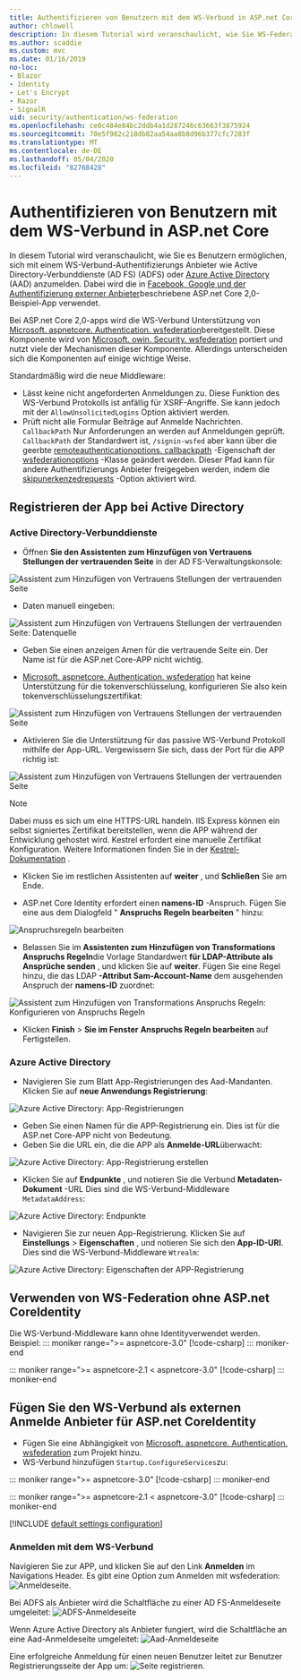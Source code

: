 ```yaml
---
title: Authentifizieren von Benutzern mit dem WS-Verbund in ASP.net Core
author: chlowell
description: In diesem Tutorial wird veranschaulicht, wie Sie WS-Federation in einer ASP.net Core-App verwenden.
ms.author: scaddie
ms.custom: mvc
ms.date: 01/16/2019
no-loc:
- Blazor
- Identity
- Let's Encrypt
- Razor
- SignalR
uid: security/authentication/ws-federation
ms.openlocfilehash: ce0c484e84bc2ddb4a1d287246c63663f3875924
ms.sourcegitcommit: 70e5f982c218db82aa54aa8b8d96b377cfc7283f
ms.translationtype: MT
ms.contentlocale: de-DE
ms.lasthandoff: 05/04/2020
ms.locfileid: "82768428"
---
```

# <a name="authenticate-users-with-ws-federation-in-aspnet-core"></a>Authentifizieren von Benutzern mit dem WS-Verbund in ASP.net Core

In diesem Tutorial wird veranschaulicht, wie Sie es Benutzern ermöglichen, sich mit einem WS-Verbund-Authentifizierungs Anbieter wie Active Directory-Verbunddienste (AD FS) (ADFS) oder [Azure Active Directory](/azure/active-directory/) (AAD) anzumelden. Dabei wird die in [Facebook, Google und der Authentifizierung externer Anbieter](xref:security/authentication/social/index)beschriebene ASP.net Core 2,0-Beispiel-App verwendet.

Bei ASP.net Core 2,0-apps wird die WS-Verbund Unterstützung von [Microsoft. aspnetcore. Authentication. wsfederation](https://www.nuget.org/packages/Microsoft.AspNetCore.Authentication.WsFederation)bereitgestellt. Diese Komponente wird von [Microsoft. owin. Security. wsfederation](https://www.nuget.org/packages/Microsoft.Owin.Security.WsFederation) portiert und nutzt viele der Mechanismen dieser Komponente. Allerdings unterscheiden sich die Komponenten auf einige wichtige Weise.

Standardmäßig wird die neue Middleware:

* Lässt keine nicht angeforderten Anmeldungen zu. Diese Funktion des WS-Verbund Protokolls ist anfällig für XSRF-Angriffe. Sie kann jedoch mit der `AllowUnsolicitedLogins` Option aktiviert werden.
* Prüft nicht alle Formular Beiträge auf Anmelde Nachrichten. `CallbackPath` Nur Anforderungen an werden auf Anmeldungen geprüft. `CallbackPath` der Standardwert ist, `/signin-wsfed` aber kann über die geerbte [remoteauthenticationoptions. callbackpath](/dotnet/api/microsoft.aspnetcore.authentication.remoteauthenticationoptions.callbackpath) -Eigenschaft der [wsfederationoptions](/dotnet/api/microsoft.aspnetcore.authentication.wsfederation.wsfederationoptions) -Klasse geändert werden. Dieser Pfad kann für andere Authentifizierungs Anbieter freigegeben werden, indem die [skipunerkenzedrequests](/dotnet/api/microsoft.aspnetcore.authentication.wsfederation.wsfederationoptions.skipunrecognizedrequests) -Option aktiviert wird.

## <a name="register-the-app-with-active-directory"></a>Registrieren der App bei Active Directory

### <a name="active-directory-federation-services"></a>Active Directory-Verbunddienste

* Öffnen **Sie den Assistenten zum Hinzufügen von Vertrauens Stellungen der vertrauenden Seite** in der AD FS-Verwaltungskonsole:

![Assistent zum Hinzufügen von Vertrauens Stellungen der vertrauenden Seite](ws-federation/_static/AdfsAddTrust.png)

* Daten manuell eingeben:

![Assistent zum Hinzufügen von Vertrauens Stellungen der vertrauenden Seite: Datenquelle](ws-federation/_static/AdfsSelectDataSource.png)

* Geben Sie einen anzeigen Amen für die vertrauende Seite ein. Der Name ist für die ASP.net Core-APP nicht wichtig.

* [Microsoft. aspnetcore. Authentication. wsfederation](https://www.nuget.org/packages/Microsoft.AspNetCore.Authentication.WsFederation) hat keine Unterstützung für die tokenverschlüsselung, konfigurieren Sie also kein tokenverschlüsselungszertifikat:

![Assistent zum Hinzufügen von Vertrauens Stellungen der vertrauenden Seite](ws-federation/_static/AdfsConfigureCert.png)

* Aktivieren Sie die Unterstützung für das passive WS-Verbund Protokoll mithilfe der App-URL. Vergewissern Sie sich, dass der Port für die APP richtig ist:

![Assistent zum Hinzufügen von Vertrauens Stellungen der vertrauenden Seite](ws-federation/_static/AdfsConfigureUrl.png)

> [!NOTE]
> Dabei muss es sich um eine HTTPS-URL handeln. IIS Express können ein selbst signiertes Zertifikat bereitstellen, wenn die APP während der Entwicklung gehostet wird. Kestrel erfordert eine manuelle Zertifikat Konfiguration. Weitere Informationen finden Sie in der [Kestrel-Dokumentation](xref:fundamentals/servers/kestrel) .

* Klicken Sie im restlichen Assistenten auf **weiter** , und **Schließen** Sie am Ende.

* ASP.net Core Identity erfordert einen **namens-ID** -Anspruch. Fügen Sie eine aus dem Dialogfeld " **Anspruchs Regeln bearbeiten** " hinzu:

![Anspruchsregeln bearbeiten](ws-federation/_static/EditClaimRules.png)

* Belassen Sie im **Assistenten zum Hinzufügen von Transformations Anspruchs Regeln**die Vorlage Standardwert **für LDAP-Attribute als Ansprüche senden** , und klicken Sie auf **weiter**. Fügen Sie eine Regel hinzu, die das LDAP **-Attribut Sam-Account-Name** dem ausgehenden Anspruch der **namens-ID** zuordnet:

![Assistent zum Hinzufügen von Transformations Anspruchs Regeln: Konfigurieren von Anspruchs Regeln](ws-federation/_static/AddTransformClaimRule.png)

* Klicken **Finish** > **Sie im Fenster** **Anspruchs Regeln bearbeiten** auf Fertigstellen.

### <a name="azure-active-directory"></a>Azure Active Directory

* Navigieren Sie zum Blatt App-Registrierungen des Aad-Mandanten. Klicken Sie auf **neue Anwendungs Registrierung**:

![Azure Active Directory: App-Registrierungen](ws-federation/_static/AadNewAppRegistration.png)

* Geben Sie einen Namen für die APP-Registrierung ein. Dies ist für die ASP.net Core-APP nicht von Bedeutung.
* Geben Sie die URL ein, die die APP als **Anmelde-URL**überwacht:

![Azure Active Directory: App-Registrierung erstellen](ws-federation/_static/AadCreateAppRegistration.png)

* Klicken Sie auf **Endpunkte** , und notieren Sie die Verbund **Metadaten-Dokument** -URL Dies sind die WS-Verbund-Middleware `MetadataAddress`:

![Azure Active Directory: Endpunkte](ws-federation/_static/AadFederationMetadataDocument.png)

* Navigieren Sie zur neuen App-Registrierung. Klicken Sie auf **Einstellungs** > **Eigenschaften** , und notieren Sie sich den **App-ID-URI**. Dies sind die WS-Verbund-Middleware `Wtrealm`:

![Azure Active Directory: Eigenschaften der APP-Registrierung](ws-federation/_static/AadAppIdUri.png)

## <a name="use-ws-federation-without-aspnet-core-identity"></a>Verwenden von WS-Federation ohne ASP.net CoreIdentity

Die WS-Verbund-Middleware kann ohne Identityverwendet werden. Beispiel:
::: moniker range=">= aspnetcore-3.0"
[!code-csharp[](ws-federation/samples/StartupNon31.cs?name=snippet)]
::: moniker-end

::: moniker range=">= aspnetcore-2.1 < aspnetcore-3.0"
[!code-csharp[](ws-federation/samples/StartupNon21.cs?name=snippet)]
::: moniker-end

## <a name="add-ws-federation-as-an-external-login-provider-for-aspnet-core-identity"></a>Fügen Sie den WS-Verbund als externen Anmelde Anbieter für ASP.net CoreIdentity

* Fügen Sie eine Abhängigkeit von [Microsoft. aspnetcore. Authentication. wsfederation](https://www.nuget.org/packages/Microsoft.AspNetCore.Authentication.WsFederation) zum Projekt hinzu.
* WS-Verbund hinzufügen `Startup.ConfigureServices`zu:

::: moniker range=">= aspnetcore-3.0"
[!code-csharp[](ws-federation/samples/Startup31.cs?name=snippet)]
::: moniker-end

::: moniker range=">= aspnetcore-2.1 < aspnetcore-3.0"
[!code-csharp[](ws-federation/samples/Startup21.cs?name=snippet)]
::: moniker-end

[!INCLUDE [default settings configuration](social/includes/default-settings.md)]

### <a name="log-in-with-ws-federation"></a>Anmelden mit dem WS-Verbund

Navigieren Sie zur APP, und klicken Sie auf den Link **Anmelden** im Navigations Header. Es gibt eine Option zum Anmelden mit wsfederation: ![Anmeldeseite.](ws-federation/_static/WsFederationButton.png)

Bei ADFS als Anbieter wird die Schaltfläche zu einer AD FS-Anmeldeseite umgeleitet: ![ADFS-Anmeldeseite](ws-federation/_static/AdfsLoginPage.png)

Wenn Azure Active Directory als Anbieter fungiert, wird die Schaltfläche an eine Aad-Anmeldeseite umgeleitet: ![Aad-Anmeldeseite](ws-federation/_static/AadSignIn.png)

Eine erfolgreiche Anmeldung für einen neuen Benutzer leitet zur Benutzer Registrierungsseite der App um: ![Seite registrieren.](ws-federation/_static/Register.png)